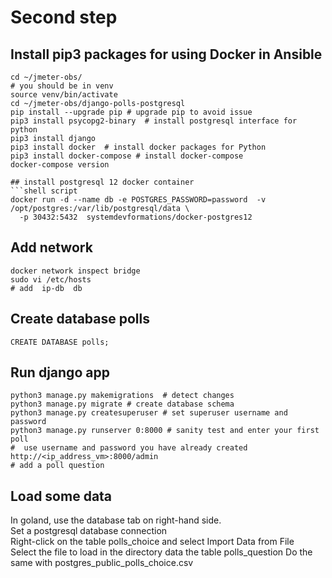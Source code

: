 # Second step

## Install pip3 packages for using Docker in Ansible
```shell
cd ~/jmeter-obs/
# you should be in venv
source venv/bin/activate 
cd ~/jmeter-obs/django-polls-postgresql
pip install --upgrade pip # upgrade pip to avoid issue
pip3 install psycopg2-binary  # install postgresql interface for python
pip3 install django 
pip3 install docker  # install docker packages for Python
pip3 install docker-compose # install docker-compose
docker-compose version  

## install postgresql 12 docker container
```shell script
docker run -d --name db -e POSTGRES_PASSWORD=password  -v /opt/postgres:/var/lib/postgresql/data \
  -p 30432:5432  systemdevformations/docker-postgres12
```


## Add network
```shell
docker network inspect bridge
sudo vi /etc/hosts
# add  ip-db  db 
```

##  Create database polls
```shell
CREATE DATABASE polls;
```

## Run django app
```shell
python3 manage.py makemigrations  # detect changes
python3 manage.py migrate # create database schema
python3 manage.py createsuperuser # set superuser username and password
python3 manage.py runserver 0:8000 # sanity test and enter your first poll 
#  use username and password you have already created
http://<ip_address_vm>:8000/admin
# add a poll question
```

## Load some data 
In goland, use the database tab on right-hand side.   
Set a postgresql database connection  
Right-click on the table polls_choice and select Import Data from  File  
Select the file to load in the directory data the table polls_question 
Do the same with postgres_public_polls_choice.csv 




